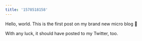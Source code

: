```yaml
---
title: '1578518158'
---
```


Hello, world. This is the first post on my brand new micro blog 🎉

With any luck, it should have posted to my Twitter, too.
